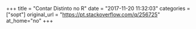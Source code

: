 +++
title = "Contar Distinto no R"
date = "2017-11-20 11:32:03"
categories = ["sopt"]
original_url = "https://pt.stackoverflow.com/q/256725"
at_home="no"
+++

